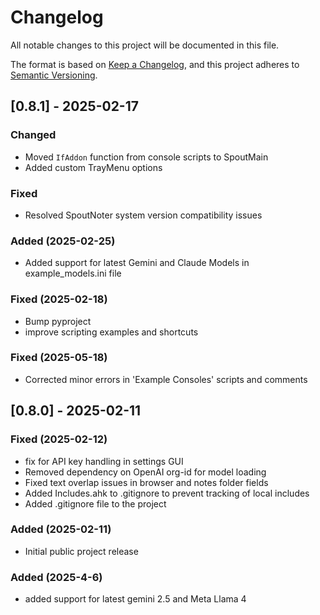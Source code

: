 # Changelog

All notable changes to this project will be documented in this file.

The format is based on [Keep a Changelog](https://keepachangelog.com/en/1.1.0/),
and this project adheres to [Semantic Versioning](https://semver.org/spec/v2.0.0.html).

## [0.8.1] - 2025-02-17

### Changed
- Moved `IfAddon` function from console scripts to SpoutMain
- Added custom TrayMenu options

### Fixed
- Resolved SpoutNoter system version compatibility issues

### Added (2025-02-25)
- Added support for latest Gemini and Claude Models in example_models.ini file

### Fixed (2025-02-18)
- Bump pyproject
- improve scripting examples and shortcuts

### Fixed (2025-05-18)
- Corrected minor errors in 'Example Consoles' scripts and comments

## [0.8.0] - 2025-02-11

### Fixed (2025-02-12)
- fix for API key handling in settings GUI
- Removed dependency on OpenAI org-id for model loading
- Fixed text overlap issues in browser and notes folder fields
- Added Includes.ahk to .gitignore to prevent tracking of local includes
- Added .gitignore file to the project

### Added (2025-02-11)
- Initial public project release

### Added (2025-4-6)
- added support for latest gemini 2.5 and Meta Llama 4